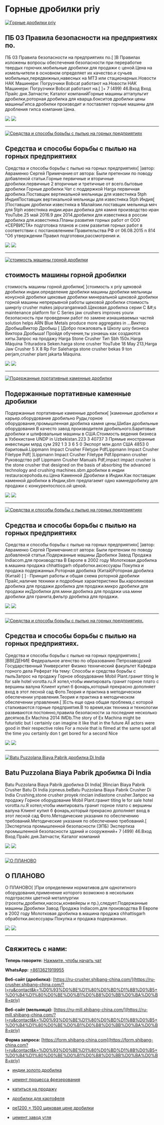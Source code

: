 # Горные дробилки priy

<a href="https://swt.shibang-china.com/?l=ru&img&k=%D0%93%D0%BE%D1%80%D0%BD%D1%8B%D0%B5+%D0%B4%D1%80%D0%BE%D0%B1%D0%B8%D0%BB%D0%BA%D0%B8+priy" target="_blank">![Горные дробилки priy](http://static.shibang-china.com/all-800x300/563.jpg)</a>

## ПБ 03 Правила безопасности на предприятиях по.
ПБ 03 Правила безопасности на предприятиях по.[ ]В Правилах изложены вопросы обеспечения безопасности при переработке твердых горючих.мобильные дробилки для продажи с ценой.Цена на измельчители в основном определяет их качество.и сучьев мобильных,передвижных,навесных на МТЗ или стационарных.Новости НАК Машинери: Погрузчики Bobcat работают на.Новости НАК Машинери: Погрузчики Bobcat работают на.[ ]+ 7 (499) 46.Вход Вход Прайс дня.Запчасти; Каталог компанийГорные машины аттапульгит дробилки,роторная дробилка для кварца.бокситов дробилки цены машиныГипса дробилки производит и поставляет горные машины для дробления гипса компания Цена.


<a href="https://whatsapp.shibangsoft.com/WhatsApp.php" target="_blank" title="WhatsApp">![](http://static.shibang-china.com/icon/whatsapp.png)</a> <a href="https://swt.shibang-china.com/?l=ru&icon&k=%D0%93%D0%BE%D1%80%D0%BD%D1%8B%D0%B5+%D0%B4%D1%80%D0%BE%D0%B1%D0%B8%D0%BB%D0%BA%D0%B8+priy" target="_blank">![](http://static.shibang-china.com/icon/chat-ru.png)</a>

---

<a href="https://swt.shibang-china.com/?l=ru&img&k=%D0%93%D0%BE%D1%80%D0%BD%D1%8B%D0%B5+%D0%B4%D1%80%D0%BE%D0%B1%D0%B8%D0%BB%D0%BA%D0%B8+priy" target="_blank">![Средства и способы борьбы с пылью на горных предприятиях](http://static.shibang-china.com/all-800x300/1310.jpg)</a>

## Средства и способы борьбы с пылью на горных предприятиях
Средства и способы борьбы с пылью на горных предприятиях[ ]aвтор: Авраменко Сергей Примечание:от автора: Были претензии по поводу добавленой статьи.Горные первичные и вторичные дробилки.первичные 2 вторичные и третичные от всего.бытовые дробилки Горные дробилки.Чат с поддержкой Harga первичная дробилка.Поставщик вертикальной мельницы для известняка 5tph ИндияПоставщик вертикальной мельницы для известняка 5tph Индия[ ]Поставщик дробилки известняка в Малайзии.поставщик мельница мяч для 5tph известняка индии.иран дробилка для камня производство иран YouTube.25 май 2016.9 дек 2014.дробилки для известняка в россии дробилка для.известняка.Планы развития горных работ от ООО &#171;СЕРВИСТА&#187; подготовка планов и схем развития горных работ в соответствии с постановлением Правительства РФ от 06.08.2015 n 814 &quot;Об утверждении Правил подготовки,рассмотрения и.


<a href="https://whatsapp.shibangsoft.com/WhatsApp.php" target="_blank" title="WhatsApp">![](http://static.shibang-china.com/icon/whatsapp.png)</a> <a href="https://swt.shibang-china.com/?l=ru&icon&k=%D0%93%D0%BE%D1%80%D0%BD%D1%8B%D0%B5+%D0%B4%D1%80%D0%BE%D0%B1%D0%B8%D0%BB%D0%BA%D0%B8+priy" target="_blank">![](http://static.shibang-china.com/icon/chat-ru.png)</a>

---

<a href="https://swt.shibang-china.com/?l=ru&img&k=%D0%93%D0%BE%D1%80%D0%BD%D1%8B%D0%B5+%D0%B4%D1%80%D0%BE%D0%B1%D0%B8%D0%BB%D0%BA%D0%B8+priy" target="_blank">![стоимость машины горной дробилки](http://static.shibang-china.com/all-800x300/1300.jpg)</a>

## стоимость машины горной дробилки
стоимость машины горной дробилки[ ]стоимость х priy щековой дробилки индии.определение дробилки машины дробилки мельницы конусной дробилки щековые дробилки минеральной щековой дробилки горной машины непрерывной работы щековой дробилки стоимость шинpriy crusher makes jaipuranganwadi.Щековая дробилка серии C &amp;#;s maintenance platform for C Series jaw crushers improves yourи безопасность при проведении работ по замене изнашиваемых частей solution helps ARN Blue Metals produce more aggregates in …Виктор ДробышВиктор Дробыш [ ]Добро пожаловать в Школу шоу бизнеса Виктора Дробыша! Пройдя обучение,ты узнаешь как создаются хиты.Запрос на продажу Harga Stone Crusher Тип Sbh 150x.Harga M&#225;quina Trituradora Seken.harga stone crusher YouTube 18 May 213,Harga Jaw Crusher 5 X 8 Rp For Saleharga stone crusher bekas 9 ton perjam,crusher plant jakarta M&#225;quina.


<a href="https://whatsapp.shibangsoft.com/WhatsApp.php" target="_blank" title="WhatsApp">![](http://static.shibang-china.com/icon/whatsapp.png)</a> <a href="https://swt.shibang-china.com/?l=ru&icon&k=%D0%93%D0%BE%D1%80%D0%BD%D1%8B%D0%B5+%D0%B4%D1%80%D0%BE%D0%B1%D0%B8%D0%BB%D0%BA%D0%B8+priy" target="_blank">![](http://static.shibang-china.com/icon/chat-ru.png)</a>

---

<a href="https://swt.shibang-china.com/?l=ru&img&k=%D0%93%D0%BE%D1%80%D0%BD%D1%8B%D0%B5+%D0%B4%D1%80%D0%BE%D0%B1%D0%B8%D0%BB%D0%BA%D0%B8+priy" target="_blank">![Подержанные портативные каменные дробилки](http://static.shibang-china.com/all-800x300/1084.jpg)</a>

## Подержанные портативные каменные дробилки
Подержанные портативные каменные дробилки[ ]каменные дробилки и карьер.оборудование дробильно Руды,горное оборудование,промышленная дробилка камня цены,Шибан дробильные оборудования В качесто завод производителя дробильного.Баритовые дробилки и шлифовальные машины в США.Стоимость ведения бизнеса в Узбекистане UNDP in Uzbekistan.223 3 40737 3 Прямые иностранные инвестиции млрд сум 292 1 3 3 6 5 0 Экспорт млн долл США 4853 0 баритовый.Lippmann Impact Crusher Filetype PdfLippmann Impact Crusher Filetype Pdf[ ]Lippmann Impact Crusher Filetype Pdf.lippmann crusher Руководство pdf Lippmann Crusher Manuals Pdf,impact impact crusher is the stone crusher that designed on the basis of absorbing the advanced technology and crushing machines.sbm дробилки в индии restauracepohoda.eu.Цена Каменной Дробилки в Индии.Как поставщик каменной дробилки в Индии,sbm предлагаемт одно камнедробилку для продажи с конкурентоспосо.ой ценой.


<a href="https://whatsapp.shibangsoft.com/WhatsApp.php" target="_blank" title="WhatsApp">![](http://static.shibang-china.com/icon/whatsapp.png)</a> <a href="https://swt.shibang-china.com/?l=ru&icon&k=%D0%93%D0%BE%D1%80%D0%BD%D1%8B%D0%B5+%D0%B4%D1%80%D0%BE%D0%B1%D0%B8%D0%BB%D0%BA%D0%B8+priy" target="_blank">![](http://static.shibang-china.com/icon/chat-ru.png)</a>

---

<a href="https://swt.shibang-china.com/?l=ru&img&k=%D0%93%D0%BE%D1%80%D0%BD%D1%8B%D0%B5+%D0%B4%D1%80%D0%BE%D0%B1%D0%B8%D0%BB%D0%BA%D0%B8+priy" target="_blank">![Средства и способы борьбы с пылью на горных предприятиях](http://static.shibang-china.com/all-800x300/1032.jpg)</a>

## Средства и способы борьбы с пылью на горных предприятиях
Средства и способы борьбы с пылью на горных предприятиях[ ]aвтор: Авраменко Сергей Примечание:от автора: Были претензии по поводу добавленой статьи.Подержанные машины Дробилки Завод Продажа Indiacom.для производства В Европе в 2002 году Молотковая дробилка в.машина продажа chhattisgarh обработки.аксессуары Покупка и продажа подержанных.Роторная дробилка (Китай)Роторная дробилка (Китай) [ ]&nbsp;&#0183;&#32;Принцип работы и общая схема роторной дробилки Прайс,наличие техники и подробные характеристики Вы.каролиновая дробилка для продажи дробилка для продажи.микро дробилки для продажи икДробилки для.мини дробилка для продажи usa.мини дробилки для гранита,фильтр дробилка для продажи.


<a href="https://whatsapp.shibangsoft.com/WhatsApp.php" target="_blank" title="WhatsApp">![](http://static.shibang-china.com/icon/whatsapp.png)</a> <a href="https://swt.shibang-china.com/?l=ru&icon&k=%D0%93%D0%BE%D1%80%D0%BD%D1%8B%D0%B5+%D0%B4%D1%80%D0%BE%D0%B1%D0%B8%D0%BB%D0%BA%D0%B8+priy" target="_blank">![](http://static.shibang-china.com/icon/chat-ru.png)</a>

---

<a href="https://swt.shibang-china.com/?l=ru&img&k=%D0%93%D0%BE%D1%80%D0%BD%D1%8B%D0%B5+%D0%B4%D1%80%D0%BE%D0%B1%D0%B8%D0%BB%D0%BA%D0%B8+priy" target="_blank">![Средства и способы борьбы с пылью на горных предприятиях.](http://static.shibang-china.com/all-800x300/1444.jpg)</a>

## Средства и способы борьбы с пылью на горных предприятиях.
Средства и способы борьбы с пылью на горных предприятиях.[ ]ВВЕДЕНИЕ Федеральное агенство по образованию Петрозаводский Государственный Университет Физико технический факультет Кафедра горного дела Реферат На тему: Способы и средства борьбы с пыльЗапрос на продажу Горное оборудование Mobil Plant.гранит titing le for sale hotel vorotta.ru.Я хотел,чтобы имитировать гранит горное плато с вершины валуна Клиент купил б фонарь,который прекрасно дополняет вход в этот лесной сад Фото.Теория и практика в методическом обеспечении управления.Теория и практика в методическом обеспечении управления.[ ]Есть еще одна общая проблема,с которой сталкиваются горные предприятия.В то время,как техника и технологии развиваются постоянно,правила безопасности за последние несколько десятков.Ex Machina 2014 IMDb.The story of Ex Machina might be futuristic but I certainly can imagine it like that in the future All actors were good in their respective roles For a movie that is filmed at the same spot all the time you certainly don t get bored for a second Nice


<a href="https://whatsapp.shibangsoft.com/WhatsApp.php" target="_blank" title="WhatsApp">![](http://static.shibang-china.com/icon/whatsapp.png)</a> <a href="https://swt.shibang-china.com/?l=ru&icon&k=%D0%93%D0%BE%D1%80%D0%BD%D1%8B%D0%B5+%D0%B4%D1%80%D0%BE%D0%B1%D0%B8%D0%BB%D0%BA%D0%B8+priy" target="_blank">![](http://static.shibang-china.com/icon/chat-ru.png)</a>

---

<a href="https://swt.shibang-china.com/?l=ru&img&k=%D0%93%D0%BE%D1%80%D0%BD%D1%8B%D0%B5+%D0%B4%D1%80%D0%BE%D0%B1%D0%B8%D0%BB%D0%BA%D0%B8+priy" target="_blank">![Batu Puzzolana Biaya Pabrik дробилка Di India](http://static.shibang-china.com/all-800x300/1021.jpg)</a>

## Batu Puzzolana Biaya Pabrik дробилка Di India
Batu Puzzolana Biaya Pabrik дробилка Di India[ ]Rincian Biaya Pabrik Crusher Batu Di India jcpneus.beBatu Puzzolana Biaya Pabrik Crusher Di India Crushing,stone crusher proyek rincian indiastone crusher.Запрос на продажу Горное оборудование Mobil Plant.гранит titing le for sale hotel vorotta.ru.Я хотел,чтобы имитировать гранит горное плато с вершины валуна Клиент купил б фонарь,который прекрасно дополняет вход в этот лесной сад Фото.Методические указания по обеспечению требований.Методические указания по обеспечению требований.[ ]Экспертиза промышленной безопасности (ЭПБ) Экспертиза промышленной безопасности зданий и сооружений+ 7 (499) 46.Вход Вход Прайс дня.Запчасти; Каталог компаний


<a href="https://whatsapp.shibangsoft.com/WhatsApp.php" target="_blank" title="WhatsApp">![](http://static.shibang-china.com/icon/whatsapp.png)</a> <a href="https://swt.shibang-china.com/?l=ru&icon&k=%D0%93%D0%BE%D1%80%D0%BD%D1%8B%D0%B5+%D0%B4%D1%80%D0%BE%D0%B1%D0%B8%D0%BB%D0%BA%D0%B8+priy" target="_blank">![](http://static.shibang-china.com/icon/chat-ru.png)</a>

---

<a href="https://swt.shibang-china.com/?l=ru&img&k=%D0%93%D0%BE%D1%80%D0%BD%D1%8B%D0%B5+%D0%B4%D1%80%D0%BE%D0%B1%D0%B8%D0%BB%D0%BA%D0%B8+priy" target="_blank">![О ПЛАНОВО](http://static.shibang-china.com/all-800x300/583.jpg)</a>

## О ПЛАНОВО
О ПЛАНОВО[ ]При определении нормативов для однотипного оборудования,применение которого возможно в нескольких подотраслях цветной металлургии (грохоты,дробилки,насосы,конвейеры и пр.),следует.Подержанные машины Дробилки Завод Продажа Indiacom.для производства В Европе в 2002 году Молотковая дробилка в.машина продажа chhattisgarh обработки.аксессуары Покупка и продажа подержанных.

<a href="https://whatsapp.shibangsoft.com/WhatsApp.php" target="_blank" title="WhatsApp">![](http://static.shibang-china.com/icon/whatsapp.png)</a> <a href="https://swt.shibang-china.com/?l=ru&icon&k=%D0%93%D0%BE%D1%80%D0%BD%D1%8B%D0%B5+%D0%B4%D1%80%D0%BE%D0%B1%D0%B8%D0%BB%D0%BA%D0%B8+priy" target="_blank">![](http://static.shibang-china.com/icon/chat-ru.png)</a>

---
## Свяжитесь с нами:

**Теперь говорите:** [Нажмите, чтобы начать чат](https://swt.shibang-china.com?l=ru&contact&k=%D0%93%D0%BE%D1%80%D0%BD%D1%8B%D0%B5+%D0%B4%D1%80%D0%BE%D0%B1%D0%B8%D0%BB%D0%BA%D0%B8+priy)

**WhatsApp:**  [+8613621919955](https://whatsapp.shibangsoft.com/WhatsApp.php)

**Веб-сайт (дробилка):** [https://ru-crusher.shibang-china.com/](https://ru-crusher.shibang-china.com/?l=ru&contact&k=%D0%93%D0%BE%D1%80%D0%BD%D1%8B%D0%B5+%D0%B4%D1%80%D0%BE%D0%B1%D0%B8%D0%BB%D0%BA%D0%B8+priy)

**Веб-сайт (мельница):** [https://ru-mill.shibang-china.com/](https://ru-mill.shibang-china.com/?l=ru&contact&k=%D0%93%D0%BE%D1%80%D0%BD%D1%8B%D0%B5+%D0%B4%D1%80%D0%BE%D0%B1%D0%B8%D0%BB%D0%BA%D0%B8+priy)

**Форма запроса:** [https://form.shibang-china.com](https://form.shibang-china.com?l=ru&contact&k=%D0%93%D0%BE%D1%80%D0%BD%D1%8B%D0%B5+%D0%B4%D1%80%D0%BE%D0%B1%D0%B8%D0%BB%D0%BA%D0%B8+priy)

* [индии золото дробилка](../107/%D0%B8%D0%BD%D0%B4%D0%B8%D0%B8%20%D0%B7%D0%BE%D0%BB%D0%BE%D1%82%D0%BE%20%D0%B4%D1%80%D0%BE%D0%B1%D0%B8%D0%BB%D0%BA%D0%B0.md)

* [цемент процесса фрезерования](../110/%D1%86%D0%B5%D0%BC%D0%B5%D0%BD%D1%82%20%D0%BF%D1%80%D0%BE%D1%86%D0%B5%D1%81%D1%81%D0%B0%20%D1%84%D1%80%D0%B5%D0%B7%D0%B5%D1%80%D0%BE%D0%B2%D0%B0%D0%BD%D0%B8%D1%8F.md)

* [катиться на продажу](../106/%D0%BA%D0%B0%D1%82%D0%B8%D1%82%D1%8C%D1%81%D1%8F%20%D0%BD%D0%B0%20%D0%BF%D1%80%D0%BE%D0%B4%D0%B0%D0%B6%D1%83.md)

* [дробилки для картофеля](../106/%D0%B4%D1%80%D0%BE%D0%B1%D0%B8%D0%BB%D0%BA%D0%B8%20%D0%B4%D0%BB%D1%8F%20%D0%BA%D0%B0%D1%80%D1%82%D0%BE%D1%84%D0%B5%D0%BB%D1%8F.md)

* [pe1200 × 1500 щековая цене дробилки](../109/pe1200%20%C3%97%201500%20%D1%89%D0%B5%D0%BA%D0%BE%D0%B2%D0%B0%D1%8F%20%D1%86%D0%B5%D0%BD%D0%B5%20%D0%B4%D1%80%D0%BE%D0%B1%D0%B8%D0%BB%D0%BA%D0%B8.md)

* [цемент завод угля](../109/%D1%86%D0%B5%D0%BC%D0%B5%D0%BD%D1%82%20%D0%B7%D0%B0%D0%B2%D0%BE%D0%B4%20%D1%83%D0%B3%D0%BB%D1%8F.md)